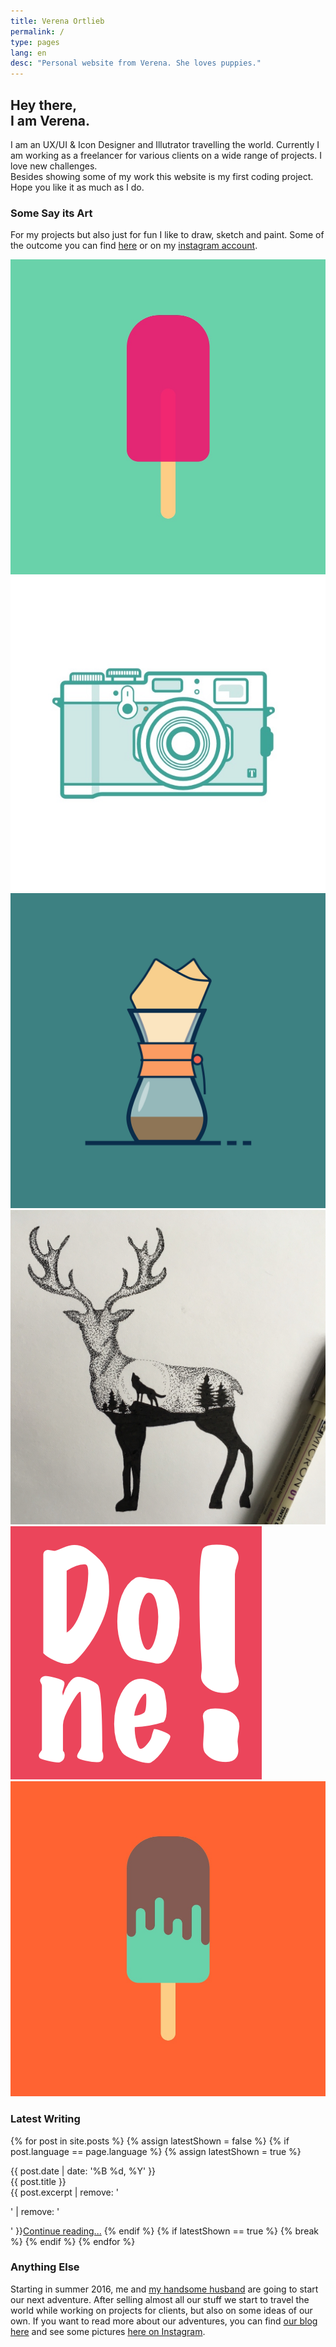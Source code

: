 ```yaml
---
title: Verena Ortlieb
permalink: /
type: pages
lang: en
desc: "Personal website from Verena. She loves puppies."
---
```



<h2 class="headline-index">Hey there, <br> I am Verena.</h2>

<p>I am an UX/UI & Icon Designer and Illutrator travelling the world. Currently I am working as a freelancer for various clients on a wide range of projects. I love new challenges.<br>
Besides showing some of my work this website is my first coding project. Hope you like it as much as I do.</p>


<h3 class="subheadline-index">Some Say its Art</h3>

<p>For my projects but also just for fun I like to draw, sketch and paint. Some of the outcome you can find <a href="/en/projects">here</a> or on my <a href="https://www.instagram.com/verena_von_o/" target="_blank">instagram account</a>.
</p>

<div class="grid">
	<div class="grid-cell">
		<img src="/img/Ice1.jpg" alt="Ice1">
	</div>
	<div class="grid-cell">
		<img src="/img/x100t_boy.jpg" alt="x100t boy">
	</div>
	<div class="grid-cell">
		<img src="/img/coffeemaker.jpg" alt="coffee">
	</div>
	<div class="grid-cell">
		<img src="/img/deer.jpg" alt="Deer">
	</div>
	<div class="grid-cell">
		<img src="/img/done-icon.png" alt="Done App">
	</div>
	<div class="grid-cell">
		<img src="/img/Ice6.jpg" alt="Ice6">
	</div>
</div>


<h3 class="subheadline-index">Latest Writing</h3>

{% for post in site.posts %}
	{% assign latestShown = false %}
	{% if post.language == page.language %}
		{% assign latestShown = true %}

<time class="post-container__date">
{{ post.date | date: '%B %d, %Y' }}  </time>

<div class="post-container__title">
{{ post.title }}</div>

<div class="post-container__text">
{{ post.excerpt | remove: '<p>' | remove: '</p>' }}<a href="">Continue reading...</a>
	{% endif %}
	{% if latestShown == true %}
		{% break %}
	{% endif %}
{% endfor %}



<h3 class="subheadline-index">Anything Else</h3>
<p>Starting in summer 2016, me and <a href="http://www.florianbuerger.com" target="_blank">my handsome husband</a> are going to start our next adventure. After selling almost all our stuff we start to travel the world while working on projects for clients, but also on some ideas of our own. If you want to read more about our adventures, you can find <a href="https://www.immerguteswetter.de" target="_blank">our blog here</a> and see some pictures <a href="https://www.instagram.com/immerguteswetter/" target="_blank">here on Instagram</a>.</p>
 
